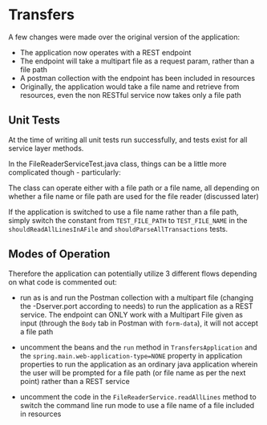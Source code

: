 # Transfers

A few changes were made over the original version of the application:

- The application now operates with a REST endpoint
- The endpoint will take a multipart file as a request param, rather than a file path
- A postman collection with the endpoint has been included in resources
- Originally, the application would take a file name and retrieve from resources, even the non RESTful service now takes 
only a file path

## Unit Tests

At the time of writing all unit tests run successfully, and tests exist for all service layer methods.

In the FileReaderServiceTest.java class, things can be a little more complicated though - particularly:

The class can operate either with a file path or a file name, all depending on whether a file name or file path are used 
for the file reader (discussed later)

If the application is switched to use a file name rather than a file path, simply switch the constant from 
`TEST_FILE_PATH` to `TEST_FILE_NAME` in the `shouldReadAllLinesInAFile` and `shouldParseAllTransactions` tests.

## Modes of Operation

Therefore the application can potentially utilize 3 different flows depending on what code is commented out:

- run as is and run the Postman collection with a multipart file (changing the -Dserver.port according to needs) to
run the application as a REST service. The endpoint can ONLY work with a Multipart File given as input (through the `Body`
tab in Postman with `form-data`), it will not accept a file path

- uncomment the beans and the `run` method in `TransfersApplication` and the `spring.main.web-application-type=NONE`
property in application properties to run the application as an ordinary java application wherein the user will be 
prompted for a file path (or file name as per the next point) rather than a REST service

- uncomment the code in the `FileReaderService.readAllLines` method to switch the command line run mode to use a file 
name of a file included in resources
